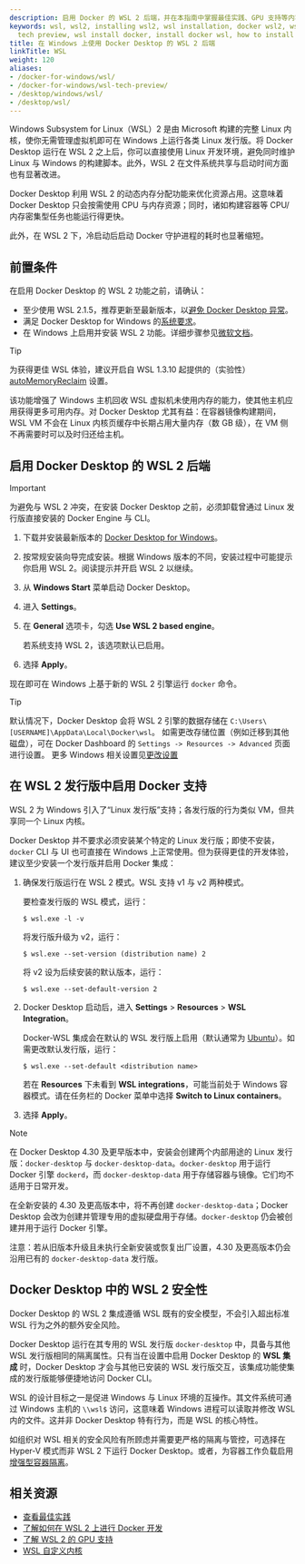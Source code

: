 ```yaml
---
description: 启用 Docker 的 WSL 2 后端，并在本指南中掌握最佳实践、GPU 支持等内容，快速投入使用。
keywords: wsl, wsl2, installing wsl2, wsl installation, docker wsl2, wsl docker, wsl2
  tech preview, wsl install docker, install docker wsl, how to install docker in wsl
title: 在 Windows 上使用 Docker Desktop 的 WSL 2 后端
linkTitle: WSL
weight: 120
aliases:
- /docker-for-windows/wsl/
- /docker-for-windows/wsl-tech-preview/
- /desktop/windows/wsl/
- /desktop/wsl/
---
```


Windows Subsystem for Linux（WSL）2 是由 Microsoft 构建的完整 Linux 内核，使你无需管理虚拟机即可在 Windows 上运行各类 Linux 发行版。将 Docker Desktop 运行在 WSL 2 之上后，你可以直接使用 Linux 开发环境，避免同时维护 Linux 与 Windows 的构建脚本。此外，WSL 2 在文件系统共享与启动时间方面也有显著改进。

Docker Desktop 利用 WSL 2 的动态内存分配功能来优化资源占用。这意味着 Docker Desktop 只会按需使用 CPU 与内存资源；同时，诸如构建容器等 CPU/内存密集型任务也能运行得更快。

此外，在 WSL 2 下，冷启动后启动 Docker 守护进程的耗时也显著缩短。

## 前置条件

在启用 Docker Desktop 的 WSL 2 功能之前，请确认：

- 至少使用 WSL 2.1.5，推荐更新至最新版本，以[避免 Docker Desktop 异常](best-practices.md)。
- 满足 Docker Desktop for Windows 的[系统要求](/manuals/desktop/setup/install/windows-install.md#system-requirements)。
- 在 Windows 上启用并安装 WSL 2 功能。详细步骤参见[微软文档](https://docs.microsoft.com/en-us/windows/wsl/install-win10)。

> [!TIP]
>
> 为获得更佳 WSL 体验，建议开启自 WSL 1.3.10 起提供的（实验性）
> [autoMemoryReclaim](https://learn.microsoft.com/en-us/windows/wsl/wsl-config#experimental-settings)
> 设置。
>
> 该功能增强了 Windows 主机回收 WSL 虚拟机未使用内存的能力，使其他主机应用获得更多可用内存。对 Docker Desktop 尤其有益：在容器镜像构建期间，WSL VM 不会在 Linux 内核页缓存中长期占用大量内存（数 GB 级），在 VM 侧不再需要时可以及时归还给主机。

## 启用 Docker Desktop 的 WSL 2 后端

> [!IMPORTANT]
>
> 为避免与 WSL 2 冲突，在安装 Docker Desktop 之前，必须卸载曾通过 Linux 发行版直接安装的 Docker Engine 与 CLI。

1. 下载并安装最新版本的 [Docker Desktop for Windows](https://desktop.docker.com/win/main/amd64/Docker%20Desktop%20Installer.exe?utm_source=docker&utm_medium=webreferral&utm_campaign=docs-driven-download-windows)。
2. 按常规安装向导完成安装。根据 Windows 版本的不同，安装过程中可能提示你启用 WSL 2。阅读提示并开启 WSL 2 以继续。
3. 从 **Windows Start** 菜单启动 Docker Desktop。
4. 进入 **Settings**。
5. 在 **General** 选项卡，勾选 **Use WSL 2 based engine**。

    若系统支持 WSL 2，该选项默认已启用。
6. 选择 **Apply**。

现在即可在 Windows 上基于新的 WSL 2 引擎运行 `docker` 命令。

> [!TIP]
>
> 默认情况下，Docker Desktop 会将 WSL 2 引擎的数据存储在 `C:\Users\[USERNAME]\AppData\Local\Docker\wsl`。
> 如需更改存储位置（例如迁移到其他磁盘），可在 Docker Dashboard 的 `Settings -> Resources -> Advanced` 页面进行设置。
> 更多 Windows 相关设置见[更改设置](/manuals/desktop/settings-and-maintenance/settings.md)

## 在 WSL 2 发行版中启用 Docker 支持

WSL 2 为 Windows 引入了“Linux 发行版”支持；各发行版的行为类似 VM，但共享同一个 Linux 内核。

Docker Desktop 并不要求必须安装某个特定的 Linux 发行版；即使不安装，`docker` CLI 与 UI 也可直接在 Windows 上正常使用。但为获得更佳的开发体验，建议至少安装一个发行版并启用 Docker 集成：

1. 确保发行版运行在 WSL 2 模式。WSL 支持 v1 与 v2 两种模式。

    要检查发行版的 WSL 模式，运行：

     ```console
     $ wsl.exe -l -v
     ```

    将发行版升级为 v2，运行：

    ```console
    $ wsl.exe --set-version (distribution name) 2
    ```

    将 v2 设为后续安装的默认版本，运行：

    ```console
    $ wsl.exe --set-default-version 2
    ```

2. Docker Desktop 启动后，进入 **Settings** > **Resources** > **WSL Integration**。

    Docker-WSL 集成会在默认的 WSL 发行版上启用（默认通常为 [Ubuntu](https://learn.microsoft.com/en-us/windows/wsl/install)）。如需更改默认发行版，运行：
     ```console
    $ wsl.exe --set-default <distribution name>
    ```
   若在 **Resources** 下未看到 **WSL integrations**，可能当前处于 Windows 容器模式。请在任务栏的 Docker 菜单中选择 **Switch to Linux containers**。

3. 选择 **Apply**。

> [!NOTE]
>
> 在 Docker Desktop 4.30 及更早版本中，安装会创建两个内部用途的 Linux 发行版：`docker-desktop` 与 `docker-desktop-data`。`docker-desktop` 用于运行 Docker 引擎 `dockerd`，而 `docker-desktop-data` 用于存储容器与镜像。它们均不适用于日常开发。
>
> 在全新安装的 4.30 及更高版本中，将不再创建 `docker-desktop-data`；Docker Desktop 会改为创建并管理专用的虚拟硬盘用于存储。`docker-desktop` 仍会被创建并用于运行 Docker 引擎。
>
> 注意：若从旧版本升级且未执行全新安装或恢复出厂设置，4.30 及更高版本仍会沿用已有的 `docker-desktop-data` 发行版。

## Docker Desktop 中的 WSL 2 安全性

Docker Desktop 的 WSL 2 集成遵循 WSL 既有的安全模型，不会引入超出标准 WSL 行为之外的额外安全风险。

Docker Desktop 运行在其专用的 WSL 发行版 `docker-desktop` 中，具备与其他 WSL 发行版相同的隔离属性。只有当在设置中启用 Docker Desktop 的 **WSL 集成** 时，Docker Desktop 才会与其他已安装的 WSL 发行版交互，该集成功能使集成的发行版能够便捷地访问 Docker CLI。 

WSL 的设计目标之一是促进 Windows 与 Linux 环境的互操作。其文件系统可通过 Windows 主机的 `\\wsl$` 访问，这意味着 Windows 进程可以读取并修改 WSL 内的文件。这并非 Docker Desktop 特有行为，而是 WSL 的核心特性。

如组织对 WSL 相关的安全风险有所顾虑并需要更严格的隔离与管控，可选择在 Hyper‑V 模式而非 WSL 2 下运行 Docker Desktop。或者，为容器工作负载启用[增强型容器隔离](/manuals/enterprise/security/hardened-desktop/enhanced-container-isolation/_index.md)。

## 相关资源

- [查看最佳实践](best-practices.md)
- [了解如何在 WSL 2 上进行 Docker 开发](use-wsl.md)
- [了解 WSL 2 的 GPU 支持](/manuals/desktop/features/gpu.md)
- [WSL 自定义内核](custom-kernels.md)
